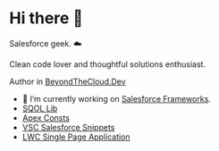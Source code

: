 # Hi there 👋

Salesforce geek. ☁️ 

Clean code lover and thoughtful solutions enthusiast.

Author in [BeyondTheCloud.Dev](https://beyondthecloud.dev/blog)

- 🔭 I’m currently working on [Salesforce Frameworks](https://github.com/beyond-the-cloud-dev).
- [SQOL Lib](https://github.com/beyond-the-cloud-dev/soql-lib)
- [Apex Consts](https://github.com/beyond-the-cloud-dev/lwc-spa)
- [VSC Salesforce Snippets](https://github.com/beyond-the-cloud-dev/vsc-salesforce-code-snippets)
- [LWC Single Page Application](https://github.com/beyond-the-cloud-dev/lwc-spa)

